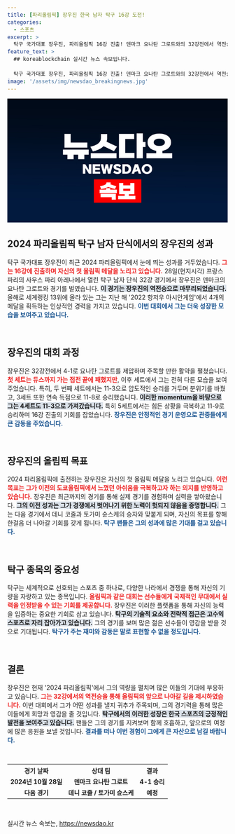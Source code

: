 ```yaml
---
title: [파리올림픽] 장우진 한국 남자 탁구 16강 도전!
categories:
  - 스포츠
excerpt: >
  탁구 국가대표 장우진, 파리올림픽 16강 진출! 덴마크 요나탄 그로트와의 32강전에서 역전승을 거두고 메달 도전에 나선 그의 놀라운 집중력과 성장 스토리를 확인하세요!
feature_text: >
  ## koreablockchain 실시간 뉴스 속보입니다.

  탁구 국가대표 장우진, 파리올림픽 16강 진출! 덴마크 요나탄 그로트와의 32강전에서 역전승을 거두고 메달 도전에 나선 그의 놀라운 집중력과 성장 스토리를 확인하세요!
image: '/assets/img/newsdao_breakingnews.jpg'
---
```


<p><img src="/assets/img/newsdao_breakingnews.jpg" alt="koreablockchain 속보" /></p>

<h2 data-ke-size="size26">2024 파리올림픽 탁구 남자 단식에서의 장우진의 성과</h2>

<p data-ke-size="size16">탁구 국가대표 장우진이 최근 2024 파리올림픽에서 눈에 띄는 성과를 거두었습니다. <b><span style="color: #ee2323;">그는 16강에 진출하며 자신의 첫 올림픽 메달을 노리고 있습니다.</span></b> 28일(현지시각) 프랑스 파리의 사우스 파리 아레나에서 열린 탁구 남자 단식 32강 경기에서 장우진은 덴마크의 요나탄 그로트와 경기를 벌였습니다. <b><span style="background-color: #21538527;">이 경기는 장우진의 역전승으로 마무리되었습니다.</span></b> 올해로 세계랭킹 13위에 올라 있는 그는 지난 해 '2022 항저우 아시안게임'에서 4개의 메달을 획득하는 인상적인 경력을 가지고 있습니다. <b><span style="color: #1a5490;">이번 대회에서 그는 더욱 성장한 모습을 보여주고 있습니다.</span></b></p>

<p data-ke-size="size16">&nbsp;</p>

<h2 data-ke-size="size26">장우진의 대회 과정</h2>

<p data-ke-size="size16">장우진은 32강전에서 4-1로 요나탄 그로트를 제압하며 주목할 만한 활약을 펼쳤습니다. <b><span style="color: #ee2323;">첫 세트는 듀스까지 가는 접전 끝에 패했지만</span></b>, 이후 세트에서 그는 전혀 다른 모습을 보여주었습니다. 특히, 두 번째 세트에서는 11-3으로 압도적인 승리를 거두며 분위기를 바꿨고, 3세트 또한 연속 득점으로 11-8로 승리했습니다. <b><span style="background-color: #21538527;">이러한 momentum을 바탕으로 그는 4세트도 11-3으로 가져갔습니다.</span></b> 특히 5세트에서는 힘든 상황을 극복하고 11-9로 승리하며 16강 진출의 기회를 잡았습니다. <b><span style="color: #1a5490;">장우진은 안정적인 경기 운영으로 관중들에게 큰 감동을 주었습니다.</span></b></p>

<p data-ke-size="size16">&nbsp;</p>

<h2 data-ke-size="size26">장우진의 올림픽 목표</h2>

<p data-ke-size="size16">2024 파리올림픽에 출전하는 장우진은 자신의 첫 올림픽 메달을 노리고 있습니다. <b><span style="color: #ee2323;">이런 목표는 그가 이전의 도쿄올림픽에서 느꼈던 아쉬움을 극복하고자 하는 의지를 반영하고 있습니다.</span></b> 장우진은 최근까지의 경기를 통해 실제 경기를 경험하며 실력을 쌓아왔습니다. <b><span style="background-color: #21538527;">그의 이전 성과는 그가 경쟁에서 벗어나기 위한 노력이 헛되지 않음을 증명합니다.</span></b> 그는 다음 경기에서 데니 코줄과 토가미 슌스케의 승자와 맞붙게 되며, 자신의 목표를 향해 한걸음 더 나아갈 기회를 갖게 됩니다. <b><span style="color: #1a5490;">탁구 팬들은 그의 성과에 많은 기대를 걸고 있습니다.</span></b></p>

<p data-ke-size="size16">&nbsp;</p>

<h2 data-ke-size="size26">탁구 종목의 중요성</h2>

<p data-ke-size="size16">탁구는 세계적으로 선호되는 스포츠 중 하나로, 다양한 나라에서 경쟁을 통해 자신의 기량을 자랑하고 있는 종목입니다. <b><span style="color: #ee2323;">올림픽과 같은 대회는 선수들에게 국제적인 무대에서 실력을 인정받을 수 있는 기회를 제공합니다.</span></b> 장우진은 이러한 플랫폼을 통해 자신의 능력을 입증하는 중요한 기회로 삼고 있습니다. <b><span style="background-color: #21538527;">탁구의 기술적 요소와 전략적 접근은 고수익 스포츠로 자리 잡아가고 있습니다.</span></b> 그의 경기를 보며 많은 젊은 선수들이 영감을 받을 것으로 기대됩니다. <b><span style="color: #1a5490;">탁구가 주는 재미와 감동은 말로 표현할 수 없을 정도입니다.</span></b></p>

<p data-ke-size="size16">&nbsp;</p>

<h2 data-ke-size="size26">결론</h2>

<p data-ke-size="size16">장우진은 현재 '2024 파리올림픽'에서 그의 역량을 펼치며 많은 이들의 기대에 부응하고 있습니다. <b><span style="color: #ee2323;">그는 32강에서의 역전승을 통해 올림픽의 앞으로 나아갈 길을 제시하였습니다.</span></b> 이번 대회에서 그가 어떤 성과를 낼지 귀추가 주목되며, 그의 경기력을 통해 많은 이들에게 희망과 영감을 줄 것입니다. <b><span style="background-color: #21538527;">탁구에서의 이러한 성장은 한국 스포츠의 긍정적인 발전을 보여주고 있습니다.</span></b> 팬들은 그의 경기를 지켜보며 함께 호흡하고, 앞으로의 여정에 많은 응원을 보낼 것입니다. <b><span style="color: #1a5490;">결과를 떠나 이번 경험이 그에게 큰 자산으로 남길 바랍니다.</span></b></p>

<p data-ke-size="size16">&nbsp;</p>

<table style="width: 100%;">
  <tr>
    <th style="text-align: center;">경기 날짜</th>
    <th style="text-align: center;">상대 팀</th>
    <th style="text-align: center;">결과</th>
  </tr>
  <tr>
    <td style="text-align: center; height: 17px;"><b>2024년 10월 28일</b></td>
    <td style="text-align: center; height: 17px;"><b>덴마크 요나탄 그로트</b></td>
    <td style="text-align: center; height: 17px;"><b>4-1 승리</b></td>
  </tr>
  <tr>
    <td style="text-align: center; height: 17px;"><b>다음 경기</b></td>
    <td style="text-align: center; height: 17px;"><b>데니 코줄 / 토가미 슌스케</b></td>
    <td style="text-align: center; height: 17px;"><b>예정</b></td>
  </tr>
</table>

<p data-ke-size="size16">&nbsp;</p>
실시간 뉴스 속보는, <a href="https://newsdao.kr" rel="dofollow">https://newsdao.kr</a>


